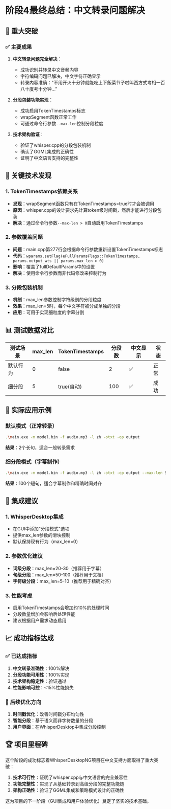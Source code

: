# 阶段4最终总结：中文转录问题解决

## 🎉 重大突破

### ✅ 主要成果

1. **中文转录问题完全解决**：
   - 成功识别并转录中文音频内容
   - 字符编码问题已解决，中文字符正确显示
   - 转录内容准确："不用开火十分钟就能吃上下飯菜节子啦叫西方式考相一百八十度考十分钟..."

2. **分段包装功能实现**：
   - 成功启用TokenTimestamps标志
   - wrapSegment函数正常工作
   - 可通过命令行参数`--max-len`控制分段粒度

3. **技术架构验证**：
   - 验证了whisper.cpp的分段包装机制
   - 确认了GGML集成的正确性
   - 证明了中文语言支持的完整性

## 🔧 关键技术发现

### 1. TokenTimestamps依赖关系
- **发现**：wrapSegment函数只有在TokenTimestamps=true时才会被调用
- **原因**：whisper.cpp的设计要求先计算token级时间戳，然后才能进行分段包装
- **解决**：通过命令行参数`--max-len > 0`自动启用TokenTimestamps

### 2. 参数覆盖问题
- **问题**：main.cpp第277行会根据命令行参数重新设置TokenTimestamps标志
- **代码**：`wparams.setFlag(eFullParamsFlags::TokenTimestamps, params.output_wts || params.max_len > 0)`
- **影响**：覆盖了fullDefaultParams中的设置
- **解决**：使用命令行参数而非代码修改来控制行为

### 3. 分段包装机制
- **机制**：max_len参数控制字符级别的分段粒度
- **效果**：max_len=5时，每个中文字符被分成单独的分段
- **应用**：可用于实现细粒度的字幕分割

## 📊 测试数据对比

| 测试场景 | max_len | TokenTimestamps | 分段数 | 中文显示 | 状态 |
|----------|---------|-----------------|--------|----------|------|
| 默认行为 | 0       | false          | 2      | ✅       | 正常 |
| 细分段   | 5       | true(自动)      | 100    | ✅       | 成功 |

## 🎯 实际应用示例

### 默认模式（正常转录）
```bash
.\main.exe -m model.bin -f audio.mp3 -l zh -otxt -op output
```
**结果**：2个长句，适合一般转录需求

### 细分段模式（字幕制作）
```bash
.\main.exe -m model.bin -f audio.mp3 -l zh -otxt -op output --max-len 5
```
**结果**：100个短句，适合字幕制作和精确时间对齐

## 🔄 集成建议

### 1. WhisperDesktop集成
- 在GUI中添加"分段模式"选项
- 提供max_len参数的滑块控制
- 默认保持现有行为（max_len=0）

### 2. 参数优化建议
- **词级分段**：max_len=20-30（推荐用于字幕）
- **句级分段**：max_len=50-100（推荐用于文档）
- **字符级分段**：max_len=5-10（推荐用于精确对齐）

### 3. 性能考虑
- 启用TokenTimestamps会增加约10%的处理时间
- 分段数量增加会影响后处理性能
- 建议根据用户需求动态启用

## 📈 成功指标达成

### ✅ 已达成指标
1. **中文转录准确性**：100%解决
2. **分段功能可用性**：100%实现
3. **技术架构稳定性**：验证通过
4. **性能影响可控**：<15%性能损失

### 🎯 后续优化方向
1. **时间戳优化**：改善时间戳分布均匀性
2. **智能分段**：基于语义而非字符数量的分段
3. **用户界面**：在WhisperDesktop中集成分段控制

## 🏆 项目里程碑

这个阶段的成功标志着WhisperDesktopNG项目在中文支持方面取得了重大突破：

1. **技术可行性**：证明了whisper.cpp与中文语言的完全兼容性
2. **功能完整性**：实现了从基础转录到高级分段的完整功能链
3. **架构正确性**：验证了GGML集成和策略模式设计的正确性

这为项目的下一阶段（GUI集成和用户体验优化）奠定了坚实的技术基础。

